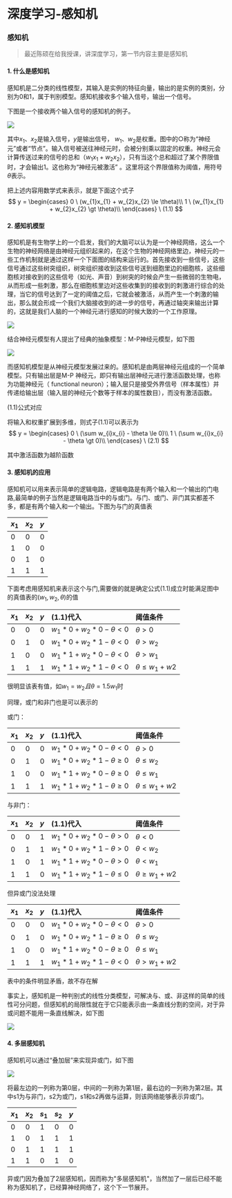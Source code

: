 # 深度学习-感知机


### 感知机
> 最近陈硕在给我授课，讲深度学习，第一节内容主要是感知机

#### 1. 什么是感知机

感知机是二分类的线性模型，其输入是实例的特征向量，输出的是实例的类别，分别为0和1，属于判别模型。感知机接收多个输入信号，输出一个信号。

下图是一个接收两个输入信号的感知机的例子。

![](01_two_cell_input_basic.jpg)

其中$x_{1}、 x_{2}$是输入信号，$y$是输出信号， $w_{1}、 w_{2}$是权重。图中的○称为“神经元”或者“节点”。输入信号被送往神经元时，会被分别乘以固定的权重。神经元会计算传送过来的信号的总和（$w_{1}x_{1} + w_{2}x_{2}$），只有当这个总和超过了某个界限值时，才会输出1。这也称为“神经元被激活” 。这里将这个界限值称为阈值，用符号$\theta$表示。

把上述内容用数学式来表示，就是下面这个式子
$$
y = 
\begin{cases}
    0 \ (w_{1}x_{1} + w_{2}x_{2} \le \theta)\\ 
    1 \ (w_{1}x_{1} + w_{2}x_{2} \gt \theta)\\
\end{cases}
\ (1.1)
$$

#### 2. 感知机模型

感知机是有生物学上的一个启发，我们的大脑可以认为是一个神经网络，这么一个生物的神经网络是由神经元组织起来的，在这个生物的神经网络里边，神经元的一些工作机制就是通过这样一个下面图的结构来运行的。首先接收到一些信号，这些信号通过这些树突组织，树突组织接收到这些信号送到细胞里边的细胞核，这些细胞核对接收到的这些信号（如光、声音）到树突的时候会产生一些微弱的生物电，从而形成一些刺激，那么在细胞核里边对这些收集到的接收到的刺激进行综合的处理，当它的信号达到了一定的阈值之后，它就会被激活，从而产生一个刺激的输出，那么就会形成一个我们大脑接收到的进一步的信号，再通过轴突来输出计算的，这就是我们人脑的一个神经元进行感知的时候大致的一个工作原理。

![](03_cell_model.jpg)

结合神经元模型有人提出了经典的抽象模型：M-P神经元模型，如下图

![](04_m_p_model.jpg)

而感知机模型是从神经元模型发展过来的。感知机是由两层神经元组成的一个简单模型。只有输出层是M-P 神经元，即只有输出层神经元进行激活函数处理，也称为功能神经元（ functional neuron）；输入层只是接受外界信号（样本属性）并传递给输出层（输入层的神经元个数等于样本的属性数目），而没有激活函数。

(1.1)公式对应

将输入和权重扩展到多维，则式子(1.1)可以表示为
$$
y = 
\begin{cases}
    0 \ (\sum w_{i}x_{i} - \theta \le 0)\\ 
    1 \ (\sum w_{i}x_{i} - \theta \gt 0)\\
\end{cases}
\ (2.1)
$$

其中激活函数为越阶函数

#### 3. 感知机的应用

感知机可以用来表示简单的逻辑电路，逻辑电路是有两个输入和一个输出的门电路,最简单的例子当然是逻辑电路当中的与或门。与门、或门、非门其实都差不多，都是有两个输入和一个输出。下图为与门的真值表

|$x_1$|$x_2$|$y$|
|:--|:--|:--|
|0|0|0|
|1|0|0|
|0|1|0|
|1|1|1|

下面考虑用感知机来表示这个与门,需要做的就是确定公式(1.1)成立时能满足图中的真值表的$(w_1,w_2,\theta)$的值

|$x_1$|$x_2$|$y$|(1.1)代入|阈值条件|
|:--|:--|:--|:--|:--|
|0|0|0|$w_1 * 0 + w_2 * 0 -\theta \lt 0$ | $\theta \gt 0$ |
|0|1|0|$w_1 * 0 + w_2 * 1 -\theta \lt 0$ | $\theta \gt w_2$ |
|1|0|0|$w_1 * 1+ w_2 * 0 -\theta \lt 0$ | $\theta \gt w_1$ |
|1|1|1|$w_1 * 1 + w_2 * 1 -\theta \lt 0$ | $\theta \le w_1 + w2$ |

很明显该表有值，如$w_1 = w_2 且 \theta = 1.5 w_1$时

同理，或门和非门也是可以表示的

或门：

|$x_1$|$x_2$|$y$|(1.1)代入|阈值条件|
|:--|:--|:--|:--|:--|
|0|0|0|$w_1 * 0 + w_2 * 0 -\theta \lt 0$ | $\theta \gt 0$ |
|0|1|0|$w_1 * 0 + w_2 * 1 -\theta \ge 0$ | $\theta \le w_2$ |
|1|0|0|$w_1 * 1+ w_2 * 0 -\theta \ge 0$ | $\theta \le w_1$ |
|1|1|1|$w_1 * 1 + w_2 * 1 -\theta \ge 0$ | $\theta \le w_1 + w2$ |

与非门：

|$x_1$|$x_2$|$y$|(1.1)代入|阈值条件|
|:--|:--|:--|:--|:--|
|0|0|1|$w_1 * 0 + w_2 * 0 -\theta \gt 0$ | $\theta \lt 0$ |
|0|1|1|$w_1 * 0 + w_2 * 1 -\theta \gt 0$ | $\theta \lt w_2$ |
|1|0|1|$w_1 * 1+ w_2 * 0 -\theta \gt 0$ | $\theta \lt w_1$ |
|1|1|0|$w_1 * 1 + w_2 * 1 -\theta \le 0$ | $\theta \ge w_1 + w2$ |

但异或门没法处理

|$x_1$|$x_2$|$y$|(1.1)代入|阈值条件|
|:--|:--|:--|:--|:--|
|0|0|0|$w_1 * 0 + w_2 * 0 -\theta \lt 0$ | $\theta \gt 0$ |
|0|1|0|$w_1 * 0 + w_2 * 1 -\theta \ge 0$ | $\theta \le w_2$ |
|1|0|0|$w_1 * 1+ w_2 * 0 -\theta \ge 0$ | $\theta \le w_1$ |
|1|1|1|$w_1 * 1 + w_2 * 1 -\theta \lt 0$ | $\theta \gt w_1 + w2$ |

表中的条件明显矛盾，故不存在解

事实上，感知机是一种判别式的线性分类模型，可解决与、或、非这样的简单的线性可分问题，但感知机的局限性就在于它只能表示由一条直线分割的空间，对于异或问题不能用一条直线解决，如下图

![](perceptron.png)

#### 4. 多层感知机

感知机可以通过“叠加层”来实现异或门，如下图

![](06_multi_peceptron.jpg)

将最左边的一列称为第0层，中间的一列称为第1层，最右边的一列称为第2层。其中s1为与非门，s2为或门，s1和s2再做与运算，则该网络能够表示异或门。

|$x_1$|$x_2$|$s_1$|$s_2$|$y$|
|:--|:--|:--|:--|:--|
|0|0|1|0|0|
|1|0|1|1|1|
|0|1|1|1|1|
|1|1|0|1|0|

异或门因为叠加了2层感知机，因而称为"多层感知机"，当然加了一层后已经不能称为感知机了，已经算神经网络了，这个下一节展开。
